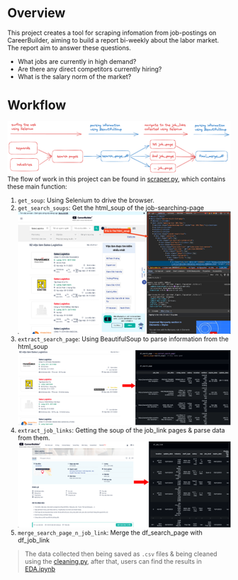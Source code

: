 # Overview

This project creates a tool for scraping infomation from job-postings on CareerBuilder, aiming to build a report bi-weekly about the labor market. The report aim to answer these questions.

- What jobs are currently in high demand?
- Are there any direct competitors currently hiring?
- What is the salary norm of the market?

# Workflow

![Alt text](figures/full-process.png)
The flow of work in this project can be found in [scraper.py](scraper.py), which contains these main function:

1. `get_soup`: Using Selenium to drive the browser.
2. `get_search_soups`: Get the html_soup of the job-searching-page
    ![Alt text](figures/work-flow1.png)
3. `extract_search_page`: Using BeautifulSoup to parse information from the html_soup
    ![Alt text](figures/work-flow2.png)
4. `extract_job_links`: Getting the soup of the job_link pages & parse data from them. 
    ![Alt text](figures/work-flow3.png)
5. `merge_search_page_n_job_link`: Merge the df_search_page with df_job_link

> The data collected then being saved as `.csv` files & being cleaned using the [cleaning.py](cleaning.py), after that, users can find the results in [EDA.ipynb ](EDA.ipynb )